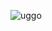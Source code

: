 ![uggo](https://user-images.githubusercontent.com/21694364/53290574-fbfded00-3773-11e9-9acb-e9b3cd2c9905.jpg)
